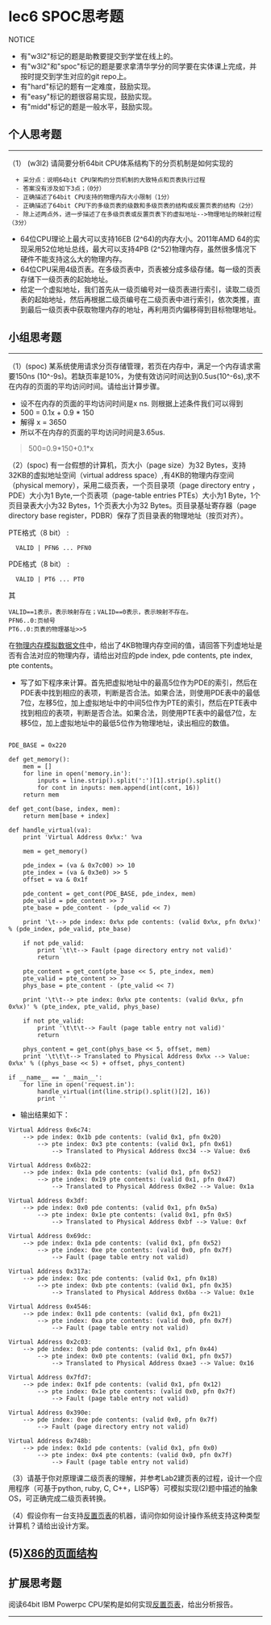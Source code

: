 # lec6 SPOC思考题


NOTICE
- 有"w3l2"标记的题是助教要提交到学堂在线上的。
- 有"w3l2"和"spoc"标记的题是要求拿清华学分的同学要在实体课上完成，并按时提交到学生对应的git repo上。
- 有"hard"标记的题有一定难度，鼓励实现。
- 有"easy"标记的题很容易实现，鼓励实现。
- 有"midd"标记的题是一般水平，鼓励实现。


## 个人思考题
---

（1） (w3l2) 请简要分析64bit CPU体系结构下的分页机制是如何实现的
```
  + 采分点：说明64bit CPU架构的分页机制的大致特点和页表执行过程
  - 答案没有涉及如下3点；（0分）
  - 正确描述了64bit CPU支持的物理内存大小限制（1分）
  - 正确描述了64bit CPU下的多级页表的级数和多级页表的结构或反置页表的结构（2分）
  - 除上述两点外，进一步描述了在多级页表或反置页表下的虚拟地址-->物理地址的映射过程（3分）
 ```
- 64位CPU理论上最大可以支持16EB (2^64)的内存大小。2011年AMD 64的实现采用52位地址总线，最大可以支持4PB (2^52)物理内存，虽然很多情况下硬件不能支持这么大的物理内存。
- 64位CPU采用4级页表。在多级页表中，页表被分成多级存储。每一级的页表存储下一级页表的起始地址。
- 给定一个虚拟地址，我们首先从一级页编号对一级页表进行索引，读取二级页表的起始地址，然后再根据二级页编号在二级页表中进行索引，依次类推，直到最后一级页表中获取物理内存的地址，再利用页内偏移得到目标物理地址。

>  

## 小组思考题
---

（1）(spoc) 某系统使用请求分页存储管理，若页在内存中，满足一个内存请求需要150ns (10^-9s)。若缺页率是10%，为使有效访问时间达到0.5us(10^-6s),求不在内存的页面的平均访问时间。请给出计算步骤。 

- 设不在内存的页面的平均访问时间是x ns. 则根据上述条件我们可以得到
- 500 = 0.1x + 0.9 * 150
- 解得 x = 3650
- 所以不在内存的页面的平均访问时间是3.65us.

> 500=0.9\*150+0.1\*x

（2）(spoc) 有一台假想的计算机，页大小（page size）为32 Bytes，支持32KB的虚拟地址空间（virtual address space）,有4KB的物理内存空间（physical memory），采用二级页表，一个页目录项（page directory entry ，PDE）大小为1 Byte,一个页表项（page-table entries
PTEs）大小为1 Byte，1个页目录表大小为32 Bytes，1个页表大小为32 Bytes。页目录基址寄存器（page directory base register，PDBR）保存了页目录表的物理地址（按页对齐）。

PTE格式（8 bit） :
```
  VALID | PFN6 ... PFN0
```
PDE格式（8 bit） :
```
  VALID | PT6 ... PT0
```
其
```
VALID==1表示，表示映射存在；VALID==0表示，表示映射不存在。
PFN6..0:页帧号
PT6..0:页表的物理基址>>5
```
在[物理内存模拟数据文件](./03-2-spoc-testdata.md)中，给出了4KB物理内存空间的值，请回答下列虚地址是否有合法对应的物理内存，请给出对应的pde index, pde contents, pte index, pte contents。

- 写了如下程序来计算。首先把虚拟地址中的最高5位作为PDE的索引，然后在PDE表中找到相应的表项，判断是否合法。如果合法，则使用PDE表中的最低7位，左移5位，加上虚拟地址中的中间5位作为PTE的索引，然后在PTE表中找到相应的表项，判断是否合法。如果合法，则使用PTE表中的最低7位，左移5位，加上虚拟地址中的最低5位作为物理地址，读出相应的数值。

```

PDE_BASE = 0x220

def get_memory():
    mem = []
    for line in open('memory.in'):
        inputs = line.strip().split(':')[1].strip().split()
        for cont in inputs: mem.append(int(cont, 16))
    return mem

def get_cont(base, index, mem):
    return mem[base + index]

def handle_virtual(va):
    print 'Virtual Address 0x%x:' %va

    mem = get_memory()

    pde_index = (va & 0x7c00) >> 10
    pte_index = (va & 0x3e0) >> 5
    offset = va & 0x1f

    pde_content = get_cont(PDE_BASE, pde_index, mem)
    pde_valid = pde_content >> 7
    pte_base = pde_content - (pde_valid << 7)

    print '\t--> pde index: 0x%x pde contents: (valid 0x%x, pfn 0x%x)' % (pde_index, pde_valid, pte_base)

    if not pde_valid:
        print '\t\t--> Fault (page directory entry not valid)'
        return

    pte_content = get_cont(pte_base << 5, pte_index, mem)
    pte_valid = pte_content >> 7
    phys_base = pte_content - (pte_valid << 7)

    print '\t\t--> pte index: 0x%x pte contents: (valid 0x%x, pfn 0x%x)' % (pte_index, pte_valid, phys_base)

    if not pte_valid:
        print '\t\t\t--> Fault (page table entry not valid)'
        return

    phys_content = get_cont(phys_base << 5, offset, mem)
    print '\t\t\t--> Translated to Physical Address 0x%x --> Value: 0x%x' % ((phys_base << 5) + offset, phys_content)

if __name__ == '__main__':
    for line in open('request.in'):
        handle_virtual(int(line.strip().split()[2], 16))
        print ''
```

- 输出结果如下：

```
Virtual Address 0x6c74:
	--> pde index: 0x1b pde contents: (valid 0x1, pfn 0x20)
		--> pte index: 0x3 pte contents: (valid 0x1, pfn 0x61)
			--> Translated to Physical Address 0xc34 --> Value: 0x6

Virtual Address 0x6b22:
	--> pde index: 0x1a pde contents: (valid 0x1, pfn 0x52)
		--> pte index: 0x19 pte contents: (valid 0x1, pfn 0x47)
			--> Translated to Physical Address 0x8e2 --> Value: 0x1a

Virtual Address 0x3df:
	--> pde index: 0x0 pde contents: (valid 0x1, pfn 0x5a)
		--> pte index: 0x1e pte contents: (valid 0x1, pfn 0x5)
			--> Translated to Physical Address 0xbf --> Value: 0xf

Virtual Address 0x69dc:
	--> pde index: 0x1a pde contents: (valid 0x1, pfn 0x52)
		--> pte index: 0xe pte contents: (valid 0x0, pfn 0x7f)
			--> Fault (page table entry not valid)

Virtual Address 0x317a:
	--> pde index: 0xc pde contents: (valid 0x1, pfn 0x18)
		--> pte index: 0xb pte contents: (valid 0x1, pfn 0x35)
			--> Translated to Physical Address 0x6ba --> Value: 0x1e

Virtual Address 0x4546:
	--> pde index: 0x11 pde contents: (valid 0x1, pfn 0x21)
		--> pte index: 0xa pte contents: (valid 0x0, pfn 0x7f)
			--> Fault (page table entry not valid)

Virtual Address 0x2c03:
	--> pde index: 0xb pde contents: (valid 0x1, pfn 0x44)
		--> pte index: 0x0 pte contents: (valid 0x1, pfn 0x57)
			--> Translated to Physical Address 0xae3 --> Value: 0x16

Virtual Address 0x7fd7:
	--> pde index: 0x1f pde contents: (valid 0x1, pfn 0x12)
		--> pte index: 0x1e pte contents: (valid 0x0, pfn 0x7f)
			--> Fault (page table entry not valid)

Virtual Address 0x390e:
	--> pde index: 0xe pde contents: (valid 0x0, pfn 0x7f)
		--> Fault (page directory entry not valid)

Virtual Address 0x748b:
	--> pde index: 0x1d pde contents: (valid 0x1, pfn 0x0)
		--> pte index: 0x4 pte contents: (valid 0x0, pfn 0x7f)
			--> Fault (page table entry not valid)

```



（3）请基于你对原理课二级页表的理解，并参考Lab2建页表的过程，设计一个应用程序（可基于python, ruby, C, C++，LISP等）可模拟实现(2)题中描述的抽象OS，可正确完成二级页表转换。


（4）假设你有一台支持[反置页表](http://en.wikipedia.org/wiki/Page_table#Inverted_page_table)的机器，请问你如何设计操作系统支持这种类型计算机？请给出设计方案。

 (5)[X86的页面结构](http://os.cs.tsinghua.edu.cn/oscourse/OS2015/lecture06#head-1f58ea81c046bd27b196ea2c366d0a2063b304ab)
--- 

## 扩展思考题

阅读64bit IBM Powerpc CPU架构是如何实现[反置页表](http://en.wikipedia.org/wiki/Page_table#Inverted_page_table)，给出分析报告。

--- 
